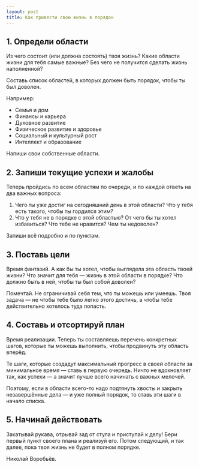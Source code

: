 ```yaml
---
layout: post
title: Как привести свою жизнь в порядок
---
```


## 1. Определи области

Из чего состоит (или должна состоять) твоя жизнь? Какие области жизни для тебя самые важные? Без чего не получится сделать жизнь наполненной?

Составь список областей, в которых должен быть порядок, чтобы ты был доволен.

Например:

* Семья и дом
* Финансы и карьера
* Духовное развитие
* Физическое развитие и здоровье
* Социальный и культурный рост
* Интеллект и образование

Напиши свои собственные области.

## 2. Запиши текущие успехи и жалобы

Теперь пройдись по всем областям по очереди, и по каждой ответь на два важных вопроса:

1. Чего ты уже достиг на сегодняшний день в этой области? Что у тебя есть такого, чтобы ты гордился этим?
2. Что у тебя не в порядке с этой областью? От чего бы ты хотел избавиться? Что тебе не нравится? Чем ты недоволен?

Запиши всё подробно и по пунктам.

## 3. Поставь цели

Время фантазий. А как бы ты хотел, чтобы выглядела эта область твоей жизни? Что значит для тебя — жизнь в этой области в порядке? Что должно быть в ней, чтобы ты был собой доволен?

Помечтай. Не ограничивай себя тем, что ты можешь или умеешь. Твоя задача — не чтобы тебе было легко этого достичь, а чтобы тебе действительно хотелось туда попасть.

## 4. Составь и отсортируй план

Время реализации. Теперь ты составляешь перечень конкретных шагов, которые ты можешь выполнить, чтобы продвинуть эту область вперёд.

Те шаги, которые создадут максимальный прогресс в своей области за минимальное время — ставь в первую очередь. Ничто не вдохновляет так, как успехи — а значит лучше всего начинать с важных мелочей.

Поэтому, если в области всего-то надо подтянуть хвосты и закрыть незавершённые дела — и уже полный порядок, то ставь эти шаги в начало списка.

## 5. Начинай действовать

Закатывай рукава, отрывай зад от стула и приступай к делу! Бери первый пункт своего плана и реализуй его. Потом следующий, и так далее, пока твоя жизнь не будет в полном порядке.

Николай Воробьёв.